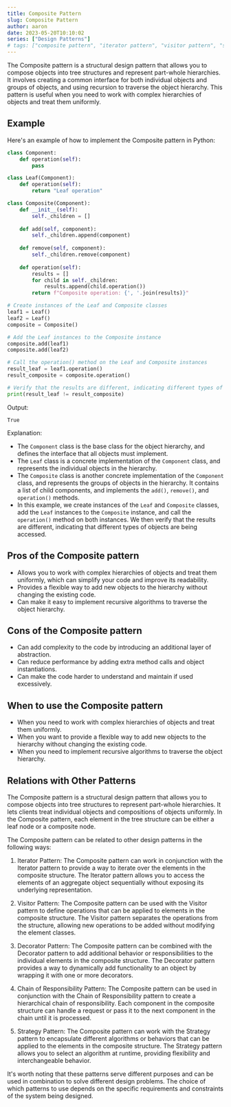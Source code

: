 ```yaml
---
title: Composite Pattern
slug: Composite Pattern
author: aaron
date: 2023-05-20T10:10:02
series: ["Design Patterns"]
# tags: ["composite pattern", "iterator pattern", "visitor pattern", "strategy pattern", "decorator pattern", "chain of responsibility pattern"]
---
```



The Composite pattern is a structural design pattern that allows you to compose objects into tree structures and represent part-whole hierarchies. It involves creating a common interface for both individual objects and groups of objects, and using recursion to traverse the object hierarchy. This pattern is useful when you need to work with complex hierarchies of objects and treat them uniformly.

## Example

Here's an example of how to implement the Composite pattern in Python:

```python
class Component:
    def operation(self):
        pass

class Leaf(Component):
    def operation(self):
        return "Leaf operation"

class Composite(Component):
    def __init__(self):
        self._children = []
    
    def add(self, component):
        self._children.append(component)
    
    def remove(self, component):
        self._children.remove(component)
    
    def operation(self):
        results = []
        for child in self._children:
            results.append(child.operation())
        return f"Composite operation: {', '.join(results)}"

# Create instances of the Leaf and Composite classes
leaf1 = Leaf()
leaf2 = Leaf()
composite = Composite()

# Add the Leaf instances to the Composite instance
composite.add(leaf1)
composite.add(leaf2)

# Call the operation() method on the Leaf and Composite instances
result_leaf = leaf1.operation()
result_composite = composite.operation()

# Verify that the results are different, indicating different types of objects
print(result_leaf != result_composite)
```

Output:
```
True
```

Explanation:
- The `Component` class is the base class for the object hierarchy, and defines the interface that all objects must implement.
- The `Leaf` class is a concrete implementation of the `Component` class, and represents the individual objects in the hierarchy.
- The `Composite` class is another concrete implementation of the `Component` class, and represents the groups of objects in the hierarchy. It contains a list of child components, and implements the `add()`, `remove()`, and `operation()` methods.
- In this example, we create instances of the `Leaf` and `Composite` classes, add the `Leaf` instances to the `Composite` instance, and call the `operation()` method on both instances. We then verify that the results are different, indicating that different types of objects are being accessed.

## Pros of the Composite pattern

- Allows you to work with complex hierarchies of objects and treat them uniformly, which can simplify your code and improve its readability.
- Provides a flexible way to add new objects to the hierarchy without changing the existing code.
- Can make it easy to implement recursive algorithms to traverse the object hierarchy.

## Cons of the Composite pattern

- Can add complexity to the code by introducing an additional layer of abstraction.
- Can reduce performance by adding extra method calls and object instantiations.
- Can make the code harder to understand and maintain if used excessively.

## When to use the Composite pattern

- When you need to work with complex hierarchies of objects and treat them uniformly.
- When you want to provide a flexible way to add new objects to the hierarchy without changing the existing code.
- When you need to implement recursive algorithms to traverse the object hierarchy.

## Relations with Other Patterns

The Composite pattern is a structural design pattern that allows you to compose objects into tree structures to represent part-whole hierarchies. It lets clients treat individual objects and compositions of objects uniformly. In the Composite pattern, each element in the tree structure can be either a leaf node or a composite node.

The Composite pattern can be related to other design patterns in the following ways:

1. Iterator Pattern: The Composite pattern can work in conjunction with the Iterator pattern to provide a way to iterate over the elements in the composite structure. The Iterator pattern allows you to access the elements of an aggregate object sequentially without exposing its underlying representation.

2. Visitor Pattern: The Composite pattern can be used with the Visitor pattern to define operations that can be applied to elements in the composite structure. The Visitor pattern separates the operations from the structure, allowing new operations to be added without modifying the element classes.

3. Decorator Pattern: The Composite pattern can be combined with the Decorator pattern to add additional behavior or responsibilities to the individual elements in the composite structure. The Decorator pattern provides a way to dynamically add functionality to an object by wrapping it with one or more decorators.

4. Chain of Responsibility Pattern: The Composite pattern can be used in conjunction with the Chain of Responsibility pattern to create a hierarchical chain of responsibility. Each component in the composite structure can handle a request or pass it to the next component in the chain until it is processed.

5. Strategy Pattern: The Composite pattern can work with the Strategy pattern to encapsulate different algorithms or behaviors that can be applied to the elements in the composite structure. The Strategy pattern allows you to select an algorithm at runtime, providing flexibility and interchangeable behavior.

It's worth noting that these patterns serve different purposes and can be used in combination to solve different design problems. The choice of which patterns to use depends on the specific requirements and constraints of the system being designed.